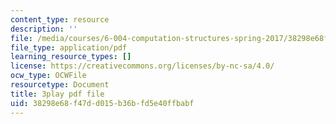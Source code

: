```yaml
---
content_type: resource
description: ''
file: /media/courses/6-004-computation-structures-spring-2017/38298e68f47dd015b36bfd5e40ffbabf_ZPpuDMk9BOU.pdf
file_type: application/pdf
learning_resource_types: []
license: https://creativecommons.org/licenses/by-nc-sa/4.0/
ocw_type: OCWFile
resourcetype: Document
title: 3play pdf file
uid: 38298e68-f47d-d015-b36b-fd5e40ffbabf
---
```


